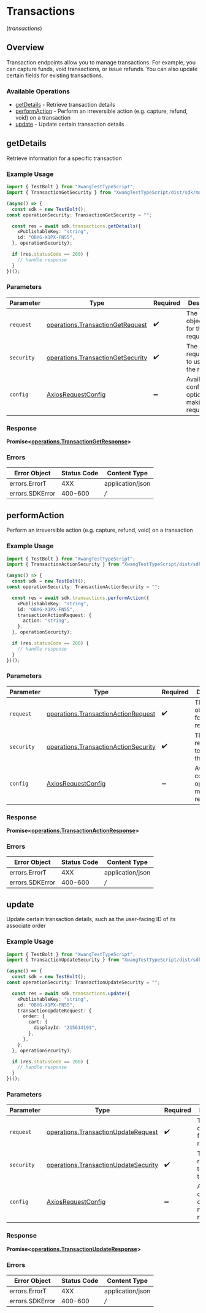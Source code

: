 # Transactions
(*transactions*)

## Overview

Transaction endpoints allow you to manage transactions. For example, you can capture
funds, void transactions, or issue refunds. You can also update certain fields for existing
transactions.


### Available Operations

* [getDetails](#getdetails) - Retrieve transaction details
* [performAction](#performaction) - Perform an irreversible action (e.g. capture, refund, void) on a transaction
* [update](#update) - Update certain transaction details

## getDetails

Retrieve information for a specific transaction

### Example Usage

```typescript
import { TestBolt } from "XwangTestTypeScript";
import { TransactionGetSecurity } from "XwangTestTypeScript/dist/sdk/models/operations";

(async() => {
  const sdk = new TestBolt();
const operationSecurity: TransactionGetSecurity = "";

  const res = await sdk.transactions.getDetails({
    xPublishableKey: "string",
    id: "OBYG-X1PX-FN55",
  }, operationSecurity);

  if (res.statusCode == 200) {
    // handle response
  }
})();
```

### Parameters

| Parameter                                                                                  | Type                                                                                       | Required                                                                                   | Description                                                                                |
| ------------------------------------------------------------------------------------------ | ------------------------------------------------------------------------------------------ | ------------------------------------------------------------------------------------------ | ------------------------------------------------------------------------------------------ |
| `request`                                                                                  | [operations.TransactionGetRequest](../../sdk/models/operations/transactiongetrequest.md)   | :heavy_check_mark:                                                                         | The request object to use for the request.                                                 |
| `security`                                                                                 | [operations.TransactionGetSecurity](../../sdk/models/operations/transactiongetsecurity.md) | :heavy_check_mark:                                                                         | The security requirements to use for the request.                                          |
| `config`                                                                                   | [AxiosRequestConfig](https://axios-http.com/docs/req_config)                               | :heavy_minus_sign:                                                                         | Available config options for making requests.                                              |


### Response

**Promise<[operations.TransactionGetResponse](../../sdk/models/operations/transactiongetresponse.md)>**
### Errors

| Error Object     | Status Code      | Content Type     |
| ---------------- | ---------------- | ---------------- |
| errors.ErrorT    | 4XX              | application/json |
| errors.SDKError  | 400-600          | */*              |

## performAction

Perform an irreversible action (e.g. capture, refund, void) on a transaction

### Example Usage

```typescript
import { TestBolt } from "XwangTestTypeScript";
import { TransactionActionSecurity } from "XwangTestTypeScript/dist/sdk/models/operations";

(async() => {
  const sdk = new TestBolt();
const operationSecurity: TransactionActionSecurity = "";

  const res = await sdk.transactions.performAction({
    xPublishableKey: "string",
    id: "OBYG-X1PX-FN55",
    transactionActionRequest: {
      action: "string",
    },
  }, operationSecurity);

  if (res.statusCode == 200) {
    // handle response
  }
})();
```

### Parameters

| Parameter                                                                                        | Type                                                                                             | Required                                                                                         | Description                                                                                      |
| ------------------------------------------------------------------------------------------------ | ------------------------------------------------------------------------------------------------ | ------------------------------------------------------------------------------------------------ | ------------------------------------------------------------------------------------------------ |
| `request`                                                                                        | [operations.TransactionActionRequest](../../sdk/models/operations/transactionactionrequest.md)   | :heavy_check_mark:                                                                               | The request object to use for the request.                                                       |
| `security`                                                                                       | [operations.TransactionActionSecurity](../../sdk/models/operations/transactionactionsecurity.md) | :heavy_check_mark:                                                                               | The security requirements to use for the request.                                                |
| `config`                                                                                         | [AxiosRequestConfig](https://axios-http.com/docs/req_config)                                     | :heavy_minus_sign:                                                                               | Available config options for making requests.                                                    |


### Response

**Promise<[operations.TransactionActionResponse](../../sdk/models/operations/transactionactionresponse.md)>**
### Errors

| Error Object     | Status Code      | Content Type     |
| ---------------- | ---------------- | ---------------- |
| errors.ErrorT    | 4XX              | application/json |
| errors.SDKError  | 400-600          | */*              |

## update

Update certain transaction details, such as the user-facing ID of its associate order

### Example Usage

```typescript
import { TestBolt } from "XwangTestTypeScript";
import { TransactionUpdateSecurity } from "XwangTestTypeScript/dist/sdk/models/operations";

(async() => {
  const sdk = new TestBolt();
const operationSecurity: TransactionUpdateSecurity = "";

  const res = await sdk.transactions.update({
    xPublishableKey: "string",
    id: "OBYG-X1PX-FN55",
    transactionUpdateRequest: {
      order: {
        cart: {
          displayId: "215614191",
        },
      },
    },
  }, operationSecurity);

  if (res.statusCode == 200) {
    // handle response
  }
})();
```

### Parameters

| Parameter                                                                                        | Type                                                                                             | Required                                                                                         | Description                                                                                      |
| ------------------------------------------------------------------------------------------------ | ------------------------------------------------------------------------------------------------ | ------------------------------------------------------------------------------------------------ | ------------------------------------------------------------------------------------------------ |
| `request`                                                                                        | [operations.TransactionUpdateRequest](../../sdk/models/operations/transactionupdaterequest.md)   | :heavy_check_mark:                                                                               | The request object to use for the request.                                                       |
| `security`                                                                                       | [operations.TransactionUpdateSecurity](../../sdk/models/operations/transactionupdatesecurity.md) | :heavy_check_mark:                                                                               | The security requirements to use for the request.                                                |
| `config`                                                                                         | [AxiosRequestConfig](https://axios-http.com/docs/req_config)                                     | :heavy_minus_sign:                                                                               | Available config options for making requests.                                                    |


### Response

**Promise<[operations.TransactionUpdateResponse](../../sdk/models/operations/transactionupdateresponse.md)>**
### Errors

| Error Object     | Status Code      | Content Type     |
| ---------------- | ---------------- | ---------------- |
| errors.ErrorT    | 4XX              | application/json |
| errors.SDKError  | 400-600          | */*              |

